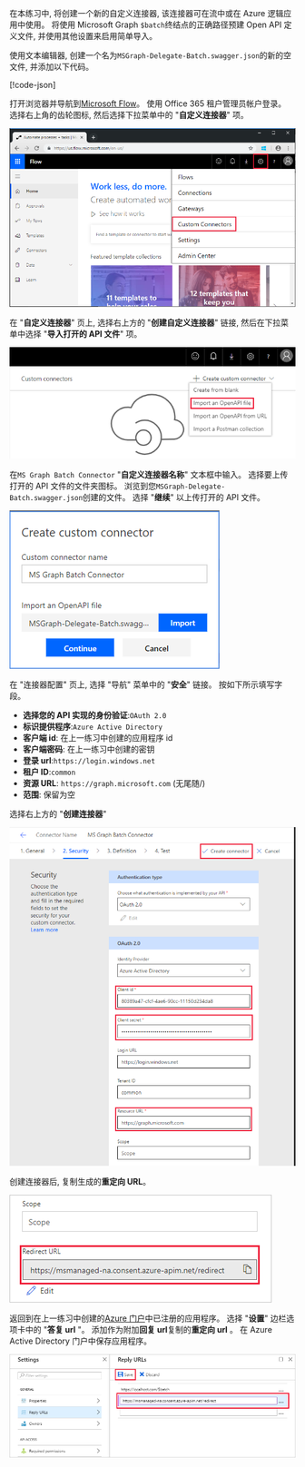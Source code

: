 <!-- markdownlint-disable MD002 MD041 -->

在本练习中, 将创建一个新的自定义连接器, 该连接器可在流中或在 Azure 逻辑应用中使用。 将使用 Microsoft Graph `$batch`终结点的正确路径预建 Open API 定义文件, 并使用其他设置来启用简单导入。

使用文本编辑器, 创建一个名为`MSGraph-Delegate-Batch.swagger.json`的新的空文件, 并添加以下代码。

[!code-json[](../LabFiles/MSGraph-Delegate-Batch.swagger.json)]

打开浏览器并导航到[Microsoft Flow](https://flow.microsoft.com)。 使用 Office 365 租户管理员帐户登录。 选择右上角的齿轮图标, 然后选择下拉菜单中的 "**自定义连接器**" 项。

![Microsoft Flow 中的下拉式菜单的屏幕截图](./images/flow-conn1.png)

在 "**自定义连接器**" 页上, 选择右上方的 "**创建自定义连接器**" 链接, 然后在下拉菜单中选择 "**导入打开的 API 文件**" 项。

 ![Microsoft Flow 中的 "创建自定义连接器" 下拉菜单的屏幕截图](./images/flow-conn2.png)

在`MS Graph Batch Connector` "**自定义连接器名称**" 文本框中输入。 选择要上传打开的 API 文件的文件夹图标。 浏览到您`MSGraph-Delegate-Batch.swagger.json`创建的文件。 选择 "**继续**" 以上传打开的 API 文件。

 !["创建自定义连接器" 对话框的屏幕截图](./images/flow-conn3.png)

在 "连接器配置" 页上, 选择 "导航" 菜单中的 "**安全**" 链接。 按如下所示填写字段。

- **选择您的 API 实现的身份验证**:`OAuth 2.0`
- **标识提供程序**:`Azure Active Directory`
- **客户端 id**: 在上一练习中创建的应用程序 id
- **客户端密码**: 在上一练习中创建的密钥
- **登录 url**:`https://login.windows.net`
- **租户 ID**:`common`
- **资源 URL**: `https://graph.microsoft.com` (无尾随/)
- **范围**: 保留为空

选择右上方的 "**创建连接器**"

![连接器配置中的 "安全" 选项卡的屏幕截图](./images/flow-conn4.png)

创建连接器后, 复制生成的**重定向 URL**。

![生成的重定向 URL 的屏幕截图](./images/flow-conn5.png)

返回到在上一练习中创建的[Azure 门户](https://aad.portal.azure.com)中已注册的应用程序。 选择 "**设置**" 边栏选项卡中的 "**答复 url** "。 添加作为附加**回复 url**复制的**重定向 url** 。 在 Azure Active Directory 门户中保存应用程序。

![Azure 门户中答复 Url 刀片的屏幕截图](./images/flow-conn6.png)